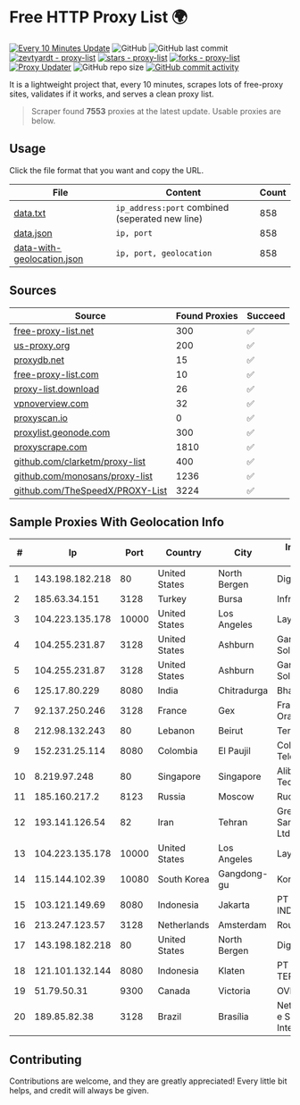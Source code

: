 
# Free HTTP Proxy List 🌍

[![Every 10 Minutes Update](https://github.com/mertguvencli/http-proxy-list/actions/workflows/main.yml/badge.svg?branch=main)](https://github.com/mertguvencli/http-proxy-list/actions/workflows/main.yml)
![GitHub](https://img.shields.io/github/license/mertguvencli/http-proxy-list)
![GitHub last commit](https://img.shields.io/github/last-commit/mertguvencli/http-proxy-list)
[![zevtyardt - proxy-list](https://img.shields.io/static/v1?label=zevtyardt&message=proxy-list&color=blue&logo=github)](https://github.com/zevtyardt/proxy-list "Go to GitHub repo")
[![stars - proxy-list](https://img.shields.io/github/stars/zevtyardt/proxy-list?style=social)](https://github.com/zevtyardt/proxy-list)
[![forks - proxy-list](https://img.shields.io/github/forks/zevtyardt/proxy-list?style=social)](https://github.com/zevtyardt/proxy-list)
[![Proxy Updater](https://github.com/zevtyardt/proxy-list/workflows/Proxy%20Updater/badge.svg)](https://github.com/zevtyardt/proxy-list/actions?query=workflow:"Proxy+Updater")
![GitHub repo size](https://img.shields.io/github/repo-size/zevtyardt/proxy-list)
[![GitHub commit activity](https://img.shields.io/github/commit-activity/m/zevtyardt/proxy-list?logo=commits)](https://github.com/zevtyardt/proxy-list/commits/main)

It is a lightweight project that, every 10 minutes, scrapes lots of free-proxy sites, validates if it works, and serves a clean proxy list.

> Scraper found **7553** proxies at the latest update. Usable proxies are below.

## Usage

Click the file format that you want and copy the URL.

|File|Content|Count|
|----|-------|-----|
|[data.txt](https://raw.githubusercontent.com/mertguvencli/http-proxy-list/main/proxy-list/data.txt)|`ip_address:port` combined (seperated new line)|858|
|[data.json](https://raw.githubusercontent.com/mertguvencli/http-proxy-list/main/proxy-list/data.json)|`ip, port`|858|
|[data-with-geolocation.json](https://raw.githubusercontent.com/mertguvencli/http-proxy-list/main/proxy-list/data-with-geolocation.json)|`ip, port, geolocation`|858|

## Sources

|Source|Found Proxies|Succeed|
|------|-------------|-------|
|[free-proxy-list.net](https://free-proxy-list.net)|300|✅|
|[us-proxy.org](https://www.us-proxy.org)|200|✅|
|[proxydb.net](http://proxydb.net)|15|✅|
|[free-proxy-list.com](https://free-proxy-list.com/?page=&port=&type%5B%5D=http&type%5B%5D=https&up_time=0&search=Search)|10|✅|
|[proxy-list.download](https://www.proxy-list.download/HTTP)|26|✅|
|[vpnoverview.com](https://vpnoverview.com/privacy/anonymous-browsing/free-proxy-servers)|32|✅|
|[proxyscan.io](https://www.proxyscan.io)|0|✅|
|[proxylist.geonode.com](https://proxylist.geonode.com/api/proxy-list?limit=300&page=1&sort_by=lastChecked&sort_type=desc&protocols=http,https)|300|✅|
|[proxyscrape.com](https://api.proxyscrape.com/v2/?request=displayproxies&protocol=http&timeout=10000&country=all&ssl=all&anonymity=all)|1810|✅|
|[github.com/clarketm/proxy-list](https://raw.githubusercontent.com/clarketm/proxy-list/master/proxy-list-raw.txt)|400|✅|
|[github.com/monosans/proxy-list](https://raw.githubusercontent.com/monosans/proxy-list/main/proxies/http.txt)|1236|✅|
|[github.com/TheSpeedX/PROXY-List](https://raw.githubusercontent.com/TheSpeedX/PROXY-List/master/http.txt)|3224|✅|


## Sample Proxies With Geolocation Info

|#|Ip|Port|Country|City|Internet Service Provider|
|-|--|----|-------|----|-------------------------|
|1|143.198.182.218|80|United States|North Bergen|DigitalOcean, LLC|
|2|185.63.34.151|3128|Turkey|Bursa|Infraly, LLC|
|3|104.223.135.178|10000|United States|Los Angeles|LayerHost|
|4|104.255.231.87|3128|United States|Ashburn|Garrison Network Solutions LLC|
|5|104.255.231.87|3128|United States|Ashburn|Garrison Network Solutions LLC|
|6|125.17.80.229|8080|India|Chitradurga|Bharti Airtel|
|7|92.137.250.246|3128|France|Gex|France Telecom Orange|
|8|212.98.132.243|80|Lebanon|Beirut|TerraNet sal|
|9|152.231.25.114|8080|Colombia|El Paujil|Colombiatel Telecomunicaciones|
|10|8.219.97.248|80|Singapore|Singapore|Alibaba (US) Technology Co., Ltd.|
|11|185.160.217.2|8123|Russia|Moscow|Rucomtech LLC|
|12|193.141.126.54|82|Iran|Tehran|Green Web Samaneh Novin Co Ltd|
|13|104.223.135.178|10000|United States|Los Angeles|LayerHost|
|14|115.144.102.39|10080|South Korea|Gangdong-gu|Korea Telecom|
|15|103.121.149.69|8080|Indonesia|Jakarta|PT EMERIO INDONESIA|
|16|213.247.123.57|3128|Netherlands|Amsterdam|Routit BV|
|17|143.198.182.218|80|United States|North Bergen|DigitalOcean, LLC|
|18|121.101.132.144|8080|Indonesia|Klaten|PT SELARAS CITRA TERABIT|
|19|51.79.50.31|9300|Canada|Victoria|OVH SAS|
|20|189.85.82.38|3128|Brazil|Brasília|Networld Provedor e Servicos de Internet Ltda|



## Contributing

Contributions are welcome, and they are greatly appreciated! Every
little bit helps, and credit will always be given.

